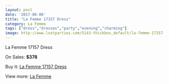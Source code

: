 ```yaml
---
layout: post
date: '2017-06-06'
title: "La Femme 17157 Dress"
category: La Femme
tags: ["dress","dresses","party","evening","charming"]
image: http://www.lustparties.com/5143-thickbox_default/la-femme-17157-dress.jpg
---
```

La Femme 17157 Dress

On Sales: **$378**
<a href="https://www.lustparties.com/en/la-femme/1707-la-femme-17157-dress.html"><amp-img layout="responsive" width="600" height="600" src="//www.lustparties.com/5143-thickbox_default/la-femme-17157-dress.jpg" alt="La Femme 17157 Dress 0" /></a>
<a href="https://www.lustparties.com/en/la-femme/1707-la-femme-17157-dress.html"><amp-img layout="responsive" width="600" height="600" src="//www.lustparties.com/5146-thickbox_default/la-femme-17157-dress.jpg" alt="La Femme 17157 Dress 1" /></a>
<a href="https://www.lustparties.com/en/la-femme/1707-la-femme-17157-dress.html"><amp-img layout="responsive" width="600" height="600" src="//www.lustparties.com/5145-thickbox_default/la-femme-17157-dress.jpg" alt="La Femme 17157 Dress 2" /></a>
<a href="https://www.lustparties.com/en/la-femme/1707-la-femme-17157-dress.html"><amp-img layout="responsive" width="600" height="600" src="//www.lustparties.com/5144-thickbox_default/la-femme-17157-dress.jpg" alt="La Femme 17157 Dress 3" /></a>

Buy it: [La Femme 17157 Dress](https://www.lustparties.com/en/la-femme/1707-la-femme-17157-dress.html "La Femme 17157 Dress")

View more: [La Femme](https://www.lustparties.com/en/4-la-femme "La Femme")